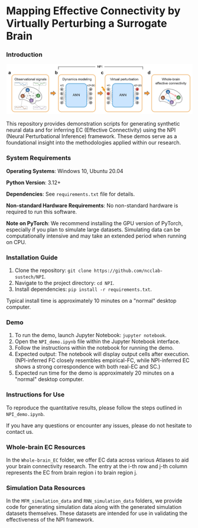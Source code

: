 # Mapping Effective Connectivity by Virtually Perturbing a Surrogate Brain

### Introduction

<img src=".\img\NPI_framework.jpg" alt="NPI_framework" style="zoom:80%;" />

This repository provides demonstration scripts for generating synthetic neural data and for inferring EC (Effective Connectivity) using the NPI (Neural Perturbational Inference) framework. These demos serve as a foundational insight into the methodologies applied within our research.

### System Requirements

**Operating Systems**: Windows 10, Ubuntu 20.04

**Python Version**: 3.12+

**Dependencies**: See `requirements.txt` file for details.

**Non-standard Hardware Requirements**: No non-standard hardware is required to run this software.

**Note on PyTorch**: We recommend installing the GPU version of PyTorch, especially if you plan to simulate large datasets. Simulating data can be computationally intensive and may take an extended period when running on CPU.

### Installation Guide

1. Clone the repository: `git clone https://github.com/ncclab-sustech/NPI`.
2. Navigate to the project directory: `cd NPI`.
3. Install dependencies: `pip install -r requirements.txt`.

Typical install time is approximately 10 minutes on a "normal" desktop computer.

### Demo

1. To run the demo, launch Jupyter Notebook: `jupyter notebook`.
2. Open the `NPI_demo.ipynb` file within the Jupyter Notebook interface.
3. Follow the instructions within the notebook for running the demo.
4. Expected output: The notebook will display output cells after execution. (NPI-inferred FC closely resembles empirical-FC, while NPI-inferred EC shows a strong correspondence with both real-EC and SC.)
5. Expected run time for the demo is approximately 20 minutes on a "normal" desktop computer.

### Instructions for Use

To reproduce the quantitative results, please follow the steps outlined in `NPI_demo.ipynb`.

If you have any questions or encounter any issues, please do not hesitate to contact us.

### Whole-brain EC Resources

In the `Whole-brain_EC` folder, we offer EC data across various Atlases to aid your brain connectivity research. The entry at the i-th row and j-th column represents the EC from brain region i to brain region j.

### Simulation Data Resources

In the `MFM_simulation_data` and `RNN_simulation_data` folders, we provide code for generating simulation data along with the generated simulation datasets themselves. These datasets are intended for use in validating the effectiveness of the NPI framework.